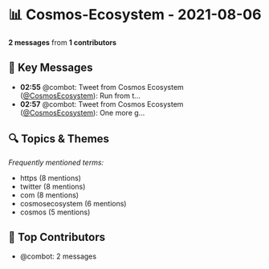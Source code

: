 # 📊 Cosmos-Ecosystem - 2021-08-06
**2 messages** from **1 contributors**

## 💬 Key Messages
- **02:55** @combot: Tweet from Cosmos Ecosystem ([@CosmosEcosystem](https://twitter.com/CosmosEcosystem)):
Run from t...
- **02:57** @combot: Tweet from Cosmos Ecosystem ([@CosmosEcosystem](https://twitter.com/CosmosEcosystem)):
One more g...

## 🔍 Topics & Themes
*Frequently mentioned terms:*
- https (8 mentions)
- twitter (8 mentions)
- com (8 mentions)
- cosmosecosystem (6 mentions)
- cosmos (5 mentions)

## 👥 Top Contributors
- @combot: 2 messages
